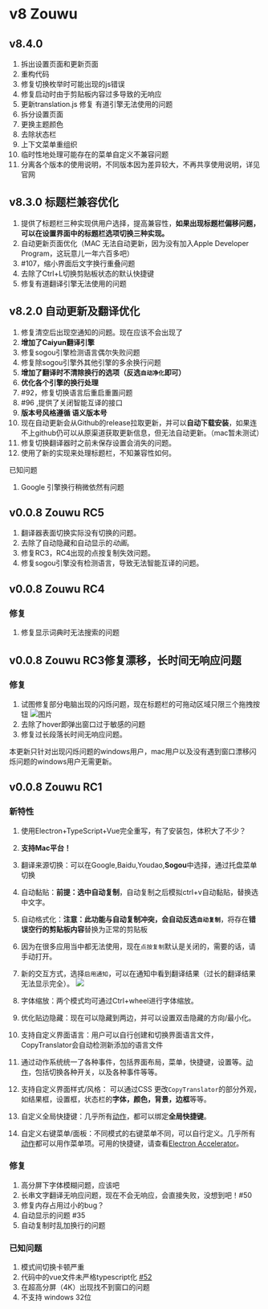 # v8 Zouwu

## v8.4.0 
1. 拆出设置页面和更新页面
2. 重构代码
3. 修复切换枚举时可能出现的js错误
4. 修复启动时由于剪贴板内容过多导致的无响应
5. 更新translation.js 修复 有道引擎无法使用的问题
6. 拆分设置页面
7. 更换主题颜色
8. 去除状态栏
9. 上下文菜单重组织
10. 临时性地处理可能存在的菜单自定义不兼容问题
11. 分离各个版本的使用说明，不同版本因为差异较大，不再共享使用说明，详见官网

## v8.3.0 标题栏兼容优化
1. 提供了标题栏三种实现供用户选择，提高兼容性，**如果出现标题栏偏移问题，可以在设置界面中的标题栏选项切换三种实现。**
2. 自动更新页面优化（MAC 无法自动更新，因为没有加入Apple Developer Program，这玩意儿一年六百多吧）
3. #107，缩小界面后文字换行重叠问题
4. 去除了Ctrl+L切换剪贴板状态的默认快捷键
5. 修复有道翻译引擎无法使用的问题


## v8.2.0 自动更新及翻译优化
1. 修复清空后出现空通知的问题。现在应该不会出现了
2. **增加了Caiyun翻译引擎**
3. 修复sogou引擎检测语言偶尔失败问题
4. 修复除sogou引擎外其他引擎的多余换行问题
5. **增加了翻译时不清除换行的选项（反选`自动净化`即可）**
6. **优化各个引擎的换行处理**
7. #92，修复切换语言后重启重置问题
8. #96 ,提供了关闭智能互译的接口
9. **版本号风格遵循 语义版本号**
10. 现在自动更新会从Github的release拉取更新，并可以**自动下载安装**，如果连不上github仍可以从原渠道获取更新信息，但无法自动更新。（mac暂未测试）
11. 修复切换翻译器时之前未保存设置会消失的问题。
12. 使用了新的实现来处理标题栏，不知兼容性如何。

已知问题
1. Google 引擎换行稍微依然有问题 


## v0.0.8 Zouwu RC5
1. 翻译器表面切换实际没有切换的问题。
2. 去除了自动隐藏和自动显示的*动画*。
3. 修复RC3，RC4出现的点按复制失效问题。
4. 修复sogou引擎没有检测语言，导致无法智能互译的问题。

## v0.0.8 Zouwu RC4 
### 修复
1. 修复显示词典时无法搜索的问题

## v0.0.8 Zouwu RC3修复漂移，长时间无响应问题
### 修复
1. 试图修复部分电脑出现的闪烁问题，现在标题栏的可拖动区域只限三个拖拽按钮
![图片](https://user-images.githubusercontent.com/22427645/55573324-42b01100-573c-11e9-9066-c1d0aedf8660.png)
2. 去除了hover即弹出窗口过于敏感的问题
3. 修复过长段落长时间无响应问题。

本更新只针对出现闪烁问题的windows用户，mac用户以及没有遇到窗口漂移闪烁问题的windows用户无需更新。

## v0.0.8 Zouwu RC1

### 新特性

1. 使用Electron+TypeScript+Vue完全重写，有了安装包，体积大了不少？
2. **支持Mac平台！**
9. 翻译来源切换：可以在Google,Baidu,Youdao,**Sogou**中选择，通过托盘菜单切换
7. 自动黏贴：**前提：选中自动复制**，自动复制之后模拟ctrl+v自动黏贴，替换选中文字。
8. 自动格式化：**注意：此功能与自动复制冲突，会自动反选`自动复制`**，将存在**错误空行的剪贴板内容**替换为正常的剪贴板
10. 因为在很多应用当中都无法使用，现在`点按复制`默认是关闭的，需要的话，请手动打开。
11. 新的交互方式，选择`启用通知`，可以在通知中看到翻译结果（过长的翻译结果无法显示完全）。
    ![](https://s2.ax1x.com/2019/03/30/ADCkSU.png)
5. 字体缩放：两个模式均可通过Ctrl+wheel进行字体缩放。
6. 优化贴边隐藏：现在可以隐藏到两边，并可以设置双击隐藏的方向/最小化。
2. 支持自定义界面语言：用户可以自行创建和切换界面语言文件，CopyTranslator会自动检测新添加的语言文件
3. 通过动作系统统一了各种事件，包括界面布局，菜单，快捷键，设置等。[动作](/guide/#动作系统)，包括切换各种开关，以及各种事件等等。

2. 支持自定义界面样式/风格： 可以通过CSS 更改`CopyTranslator`的部分外观，如结果框，设置框，状态栏的**字体，颜色，背景，边框**等等。

3. 自定义全局快捷键：几乎所有[动作](/guide/#动作系统)，都可以绑定**全局快捷键**。

4. 自定义右键菜单/面板：不同模式的右键菜单不同，可以自行定义。几乎所有[动作](/guide/#动作系统)都可以用作菜单项。可用的快捷键，请查看[Electron Accelerator](https://electronjs.org/docs/api/accelerator)。

### 修复

1. 高分屏下字体模糊问题，应该吧
2. 长串文字翻译无响应问题，现在不会无响应，会直接失败，没想到吧！#50
3. 修复内存占用过小的bug？
4. 自动显示的问题 #35
5. 自动复制时乱加换行的问题

### 已知问题
1. 模式间切换卡顿严重
2. 代码中的vue文件未严格typescript化 [#52](https://github.com/CopyTranslator/CopyTranslator/issues/52)
3. 在超高分屏（4K）出现找不到窗口的问题
4. 不支持 windows 32位